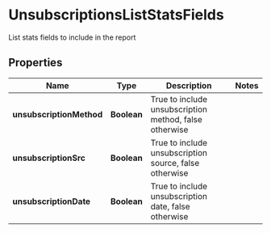 

# UnsubscriptionsListStatsFields

List stats fields to include in the report

## Properties

| Name | Type | Description | Notes |
|------------ | ------------- | ------------- | -------------|
|**unsubscriptionMethod** | **Boolean** | True to include unsubscription method, false otherwise |  |
|**unsubscriptionSrc** | **Boolean** | True to include unsubscription source, false otherwise |  |
|**unsubscriptionDate** | **Boolean** | True to include unsubscription date, false otherwise |  |



